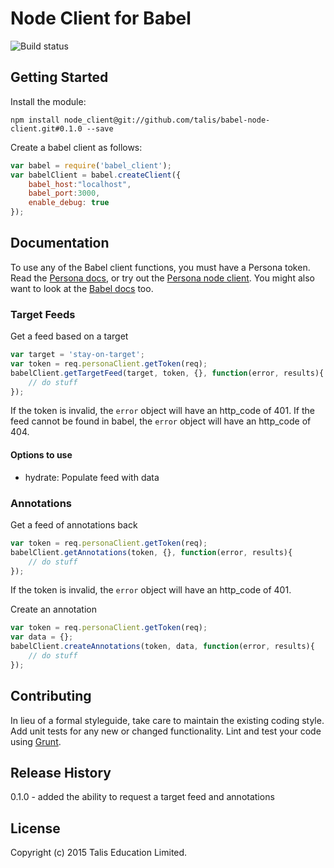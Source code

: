Node Client for Babel
==============

![Build status](https://travis-ci.org/talis/babel-node-client.svg?branch=master)

## Getting Started
Install the module:

```npm install node_client@git://github.com/talis/babel-node-client.git#0.1.0 --save```

Create a babel client as follows:

```javascript
var babel = require('babel_client');
var babelClient = babel.createClient({
    babel_host:"localhost",
    babel_port:3000,
    enable_debug: true
});
```

## Documentation

To use any of the Babel client functions, you must have a Persona token. Read the [Persona docs](http://docs.talispersona.apiary.io/), or try
out the [Persona node client](https://github.com/talis/persona-node-client). You might also want to look at the [Babel docs](http://docs.talisbabel.apiary.io/) too.

### Target Feeds
Get a feed based on a target
```javascript
var target = 'stay-on-target';
var token = req.personaClient.getToken(req);
babelClient.getTargetFeed(target, token, {}, function(error, results){
    // do stuff
});
```

If the token is invalid, the ```error``` object will have an http_code of 401.
If the feed cannot be found in babel, the ```error``` object will have an http_code of 404.

#### Options to use
* hydrate: Populate feed with data


### Annotations
Get a feed of annotations back
```javascript
var token = req.personaClient.getToken(req);
babelClient.getAnnotations(token, {}, function(error, results){
    // do stuff
});
```

If the token is invalid, the ```error``` object will have an http_code of 401.

Create an annotation
```javascript
var token = req.personaClient.getToken(req);
var data = {};
babelClient.createAnnotations(token, data, function(error, results){
    // do stuff
});
```

## Contributing
In lieu of a formal styleguide, take care to maintain the existing coding style. Add unit tests for any new or changed functionality. Lint and test your code using [Grunt](http://gruntjs.com/).

## Release History

0.1.0 - added the ability to request a target feed and annotations

## License
Copyright (c) 2015 Talis Education Limited.